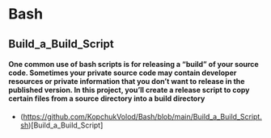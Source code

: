 # Bash

## Build_a_Build_Script
#### One common use of bash scripts is for releasing a “build” of your source code. Sometimes your private source code may contain developer resources or private information that you don’t want to release in the published version. In this project, you’ll create a release script to copy certain files from a source directory into a build directory

- (https://github.com/KopchukVolod/Bash/blob/main/Build_a_Build_Script.sh)[Build_a_Build_Script] 

